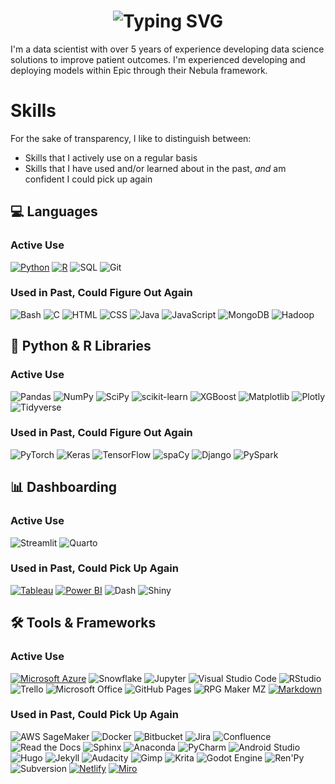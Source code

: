 <div align="center">
    <h1>
        <img src="https://readme-typing-svg.herokuapp.com?font=Jetbrains+mono&size=40&duration=3000&color=33FF33&center=true&vCenter=true&width=435&lines=Hi!;+I'm+Amanda+:);Welcome!;" alt="Typing SVG"/>
    </h1>
</div>

I'm a data scientist with over 5 years of experience developing data science solutions to improve patient outcomes. I'm experienced developing and deploying models within Epic through their Nebula framework.

# Skills

For the sake of transparency, I like to distinguish between:

* Skills that I actively use on a regular basis
* Skills that I have used and/or learned about in the past, *and* am confident I could pick up again 

## 💻 Languages

### Active Use

[![Python](https://img.shields.io/badge/Python-3776AB?logo=python&logoColor=fff)](#) [![R](https://img.shields.io/badge/R-%23276DC3.svg?logo=r&logoColor=white)](#) ![SQL](https://img.shields.io/badge/SQL-003857.svg?style=flat&logoColor=white) ![Git](https://img.shields.io/badge/Git-F05032?logo=git&logoColor=fff) 

### Used in Past, Could Figure Out Again

![Bash](https://img.shields.io/badge/Bash-4EAA25?logo=gnubash&logoColor=fff) ![C](https://img.shields.io/badge/C-00599C?logo=c&logoColor=white) ![HTML](https://img.shields.io/badge/HTML-%23E34F26.svg?logo=html5&logoColor=white) ![CSS](https://img.shields.io/badge/CSS-1572B6?logo=css3&logoColor=fff) ![Java](https://img.shields.io/badge/Java-%23ED8B00.svg?logo=openjdk&logoColor=white) ![JavaScript](https://img.shields.io/badge/JavaScript-F7DF1E?logo=javascript&logoColor=000) ![MongoDB](https://img.shields.io/badge/MongoDB-%234ea94b.svg?logo=mongodb&logoColor=white) ![Hadoop](https://img.shields.io/badge/Hadoop-66CCFF.svg?logo=apachehadoop&logoColor=white)

## 🐍 Python & R Libraries

### Active Use

![Pandas](https://img.shields.io/badge/-Pandas-%23150458.svg?style=flat&logo=pandas&logoColor=white) ![NumPy](https://img.shields.io/badge/-NumPy-%23013243.svg?style=flat&logo=numpy&logoColor=white) ![SciPy](https://img.shields.io/badge/-SciPy-%230C55A5.svg?style=flat&logo=scipy) ![scikit-learn](https://img.shields.io/badge/-scikit--learn-%23F7931E.svg?style=flat&logo=scikit-learn&logoColor=white) ![XGBoost](https://img.shields.io/badge/-XGBoost-05122A?style=flat&logo=xgboost) ![Matplotlib](https://custom-icon-badges.demolab.com/badge/Matplotlib-71D291?logo=matplotlib&logoColor=fff) ![Plotly](https://img.shields.io/badge/-Plotly-%233F4F75.svg?style=flat&logo=plotly&logoColor=white) ![Tidyverse](https://img.shields.io/badge/Tidyverse-1A1620?style=flat&logo=tidyverse&logoColor=white)

### Used in Past, Could Figure Out Again

![PyTorch](https://img.shields.io/badge/PyTorch-EE4C2C?style=flat&logo=pytorch&logoColor=white) ![Keras](https://img.shields.io/badge/Keras-D00000?style=flat&logo=keras&logoColor=white) ![TensorFlow](https://img.shields.io/badge/TensorFlow-FF6F00?style=flat&logo=tensorflow&logoColor=white) ![spaCy](https://img.shields.io/badge/spaCy-09A3D5?style=flat&logo=spacy&logoColor=white) ![Django](https://img.shields.io/badge/Django-092E20?style=flat&logo=django&logoColor=white) ![PySpark](https://img.shields.io/badge/PySpark-E25A1C?style=flat&logo=apachespark&logoColor=white)

## 📊 Dashboarding

### Active Use

![Streamlit](https://img.shields.io/badge/Streamlit-%23FE4B4B.svg?style=flat&logo=streamlit&logoColor=white) ![Quarto](https://img.shields.io/badge/Quarto-39729E?logo=Quarto&logoColor=fff)

### Used in Past, Could Pick Up Again

 [![Tableau](https://custom-icon-badges.demolab.com/badge/Tableau-0176D3?logo=tableau&logoColor=fff)](#) [![Power BI](https://custom-icon-badges.demolab.com/badge/Power%20BI-F1C912?logo=power-bi&logoColor=fff)](#) ![Dash](https://img.shields.io/badge/Dash-3E4348) ![Shiny](https://img.shields.io/badge/Shiny-39729E?logoColor=fff)

## 🛠️ Tools & Frameworks

### Active Use

[![Microsoft Azure](https://custom-icon-badges.demolab.com/badge/Microsoft%20Azure-0089D6?logo=msazure&logoColor=white)](#) ![Snowflake](https://img.shields.io/badge/Snowflake-%2329B5E8.svg?style=flat&logo=snowflake&logoColor=white)  ![Jupyter](https://img.shields.io/badge/Jupyter-F37626?logo=Jupyter&logoColor=fff) ![Visual Studio Code](https://custom-icon-badges.demolab.com/badge/Visual%20Studio%20Code-0078d7.svg?logo=vsc&logoColor=white) ![RStudio](https://img.shields.io/badge/RStudio-75AADB?style=flat&logo=rstudioide&logoColor=fff) ![Trello](https://img.shields.io/badge/Trello-0052CC?logo=trello&logoColor=fff) ![Microsoft Office](https://img.shields.io/badge/Microsoft_Office-D83B01?style=flat&logo=microsoft-office&logoColor=white) ![GitHub Pages](https://img.shields.io/badge/GitHub%20Pages-121013?logo=github&logoColor=white) ![RPG Maker MZ](https://img.shields.io/badge/RPG_Maker_MZ-3E4348) [![Markdown](https://img.shields.io/badge/Markdown-%23000000.svg?logo=markdown&logoColor=white)](#)

### Used in Past, Could Pick Up Again

![AWS SageMaker](https://img.shields.io/badge/AWS-%23FF9900.svg?logo=amazon-web-services&logoColor=white) ![Docker](https://img.shields.io/badge/Docker-2496ED?style=flat&logo=docker&logoColor=fff) ![Bitbucket](https://img.shields.io/badge/Bitbucket-0052CC?logo=bitbucket&logoColor=fff) ![Jira](https://img.shields.io/badge/Jira-%230A0FFF.svg?style=flat&logo=jira&logoColor=white) ![Confluence](https://img.shields.io/badge/Confluence-172B4D?logo=confluence&logoColor=fff) ![Read the Docs](https://img.shields.io/badge/Read%20the%20Docs-8CA1AF?logo=readthedocs&logoColor=fff) ![Sphinx](https://img.shields.io/badge/Sphinx-000?logo=sphinx&logoColor=fff) ![Anaconda](https://img.shields.io/badge/Anaconda-44A833?logo=anaconda&logoColor=fff) ![PyCharm](https://img.shields.io/badge/PyCharm-000?logo=pycharm&logoColor=fff) ![Android Studio](https://img.shields.io/badge/Android_Studio-3DDC84?logo=android+studio&logoColor=fff) ![Hugo](https://img.shields.io/badge/Hugo-FF4088?logo=hugo&logoColor=fff) ![Jekyll](https://img.shields.io/badge/Jekyll-C00?logo=jekyll&logoColor=fff) ![Audacity](https://img.shields.io/badge/Audacity-0000CC?logo=audacity&logoColor=white) ![Gimp](https://img.shields.io/badge/Gimp-5C5543?logo=gimp&logoColor=white) ![Krita](https://img.shields.io/badge/Krita-203759?logo=krita&logoColor=EEF37B) ![Godot Engine](https://img.shields.io/badge/Godot-%23FFFFFF.svg?logo=godot-engine) ![Ren'Py](https://img.shields.io/badge/Ren'Py-FF7F7F?logo=Renpy&logoColor=fff) ![Subversion](https://img.shields.io/badge/Subversion-809CC9?logo=subversion&logoColor=fff) [![Netlify](https://img.shields.io/badge/Netlify-%23000000.svg?logo=netlify&logoColor=#00C7B7)](#) [![Miro](https://img.shields.io/badge/Miro-050038?logo=miro&logoColor=fff)](#)
